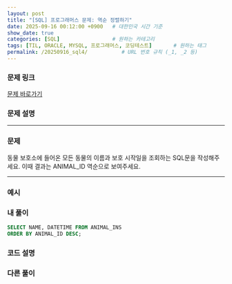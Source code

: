 ```yaml
---
layout: post
title: "[SQL] 프로그래머스 문제: 역순 정렬하기"
date: 2025-09-16 00:12:00 +0900   # 대한민국 시간 기준
show_date: true 
categories: [SQL]                 # 원하는 카테고리
tags: [TIL, ORACLE, MYSQL, 프로그래머스, 코딩테스트]       # 원하는 태그
permalink: /20250916_sql4/           # URL 번호 규칙 (_1, _2 등)
---
```


### 문제 링크

[문제 바로가기](https://school.programmers.co.kr/learn/courses/30/lessons/132203)



### **문제 설명**



---

### 문제

동물 보호소에 들어온 모든 동물의 이름과 보호 시작일을 조회하는 SQL문을 작성해주세요. 이때 결과는 ANIMAL_ID 역순으로 보여주세요.

---

### 예시




### 내 풀이

```sql
SELECT NAME, DATETIME FROM ANIMAL_INS
ORDER BY ANIMAL_ID DESC;
```


### 코드 설명




### 다른 풀이

